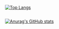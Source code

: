 [![Top Langs](https://github-readme-stats.vercel.app/api/top-langs/?username=anuraghazra&theme=merko&count_private=true&langs_count=8)](https://github.com/anuraghazra/github-readme-stats)
## 
[![Anurag's GitHub stats](https://github-readme-stats.vercel.app/api?username=Alok-Joshi&theme=merko&count_private=true)](https://github.com/anuraghazra/github-readme-stats)
